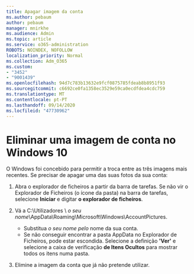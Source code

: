 ```yaml
---
title: Apagar imagem da conta
ms.author: pebaum
author: pebaum
manager: mnirkhe
ms.audience: Admin
ms.topic: article
ms.service: o365-administration
ROBOTS: NOINDEX, NOFOLLOW
localization_priority: Normal
ms.collection: Adm_O365
ms.custom:
- "3452"
- "9001439"
ms.openlocfilehash: 94d7c783b13632e9fcf0875785fdeab8b8951f93
ms.sourcegitcommit: c6692ce0fa1358ec3529e59ca0ecdfdea4cdc759
ms.translationtype: MT
ms.contentlocale: pt-PT
ms.lasthandoff: 09/14/2020
ms.locfileid: "47730962"
---
```

# <a name="delete-an-account-picture-in-windows-10"></a>Eliminar uma imagem de conta no Windows 10

O Windows foi concebido para permitir a troca entre as três imagens mais recentes. Se precisar de apagar uma das suas fotos da sua conta:

1. Abra o explorador de ficheiros a partir da barra de tarefas. Se não vir o Explorador de Ficheiros (o ícone da pasta) na barra de tarefas, selecione **Iniciar** e digitar **o explorador de ficheiros**.

2. Vá a C:\Utilizadores \\ *o seu nome*\AppData\Roaming\Microsoft\Windows\AccountPictures. 
    - Substitua *o seu nome pelo* nome da sua conta.
    - Se não conseguir encontrar a pasta AppData no Explorador de Ficheiros, pode estar escondida. Selecione a definição **'Ver'** e selecione a caixa de verificação **de Itens Ocultos** para mostrar todos os itens numa pasta.

3. Elimine a imagem da conta que já não pretende utilizar.
 
 